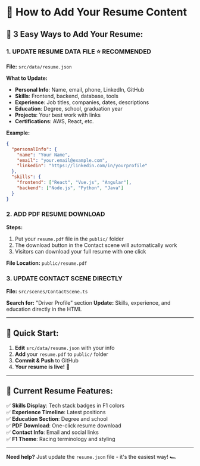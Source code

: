 # 📝 How to Add Your Resume Content

## 🎯 **3 Easy Ways to Add Your Resume:**

### **1. UPDATE RESUME DATA FILE** ⭐ **RECOMMENDED**
**File:** `src/data/resume.json`

**What to Update:**
- **Personal Info**: Name, email, phone, LinkedIn, GitHub
- **Skills**: Frontend, backend, database, tools
- **Experience**: Job titles, companies, dates, descriptions  
- **Education**: Degree, school, graduation year
- **Projects**: Your best work with links
- **Certifications**: AWS, React, etc.

**Example:**
```json
{
  "personalInfo": {
    "name": "Your Name",
    "email": "your.email@example.com",
    "linkedin": "https://linkedin.com/in/yourprofile"
  },
  "skills": {
    "frontend": ["React", "Vue.js", "Angular"],
    "backend": ["Node.js", "Python", "Java"]
  }
}
```

### **2. ADD PDF RESUME DOWNLOAD**
**Steps:**
1. Put your `resume.pdf` file in the `public/` folder
2. The download button in the Contact scene will automatically work
3. Visitors can download your full resume with one click

**File Location:** `public/resume.pdf`

### **3. UPDATE CONTACT SCENE DIRECTLY**
**File:** `src/scenes/ContactScene.ts`

**Search for:** "Driver Profile" section
**Update:** Skills, experience, and education directly in the HTML

---

## 🏁 **Quick Start:**

1. **Edit** `src/data/resume.json` with your info
2. **Add** your `resume.pdf` to `public/` folder  
3. **Commit & Push** to GitHub
4. **Your resume is live!** 🚀

---

## 🎨 **Current Resume Features:**

✅ **Skills Display**: Tech stack badges in F1 colors  
✅ **Experience Timeline**: Latest positions  
✅ **Education Section**: Degree and school  
✅ **PDF Download**: One-click resume download  
✅ **Contact Info**: Email and social links  
✅ **F1 Theme**: Racing terminology and styling  

---

**Need help?** Just update the `resume.json` file - it's the easiest way! 🏎️